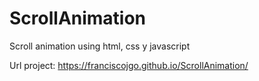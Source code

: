 # ScrollAnimation
Scroll animation using html, css y javascript

Url project: https://franciscojgo.github.io/ScrollAnimation/
